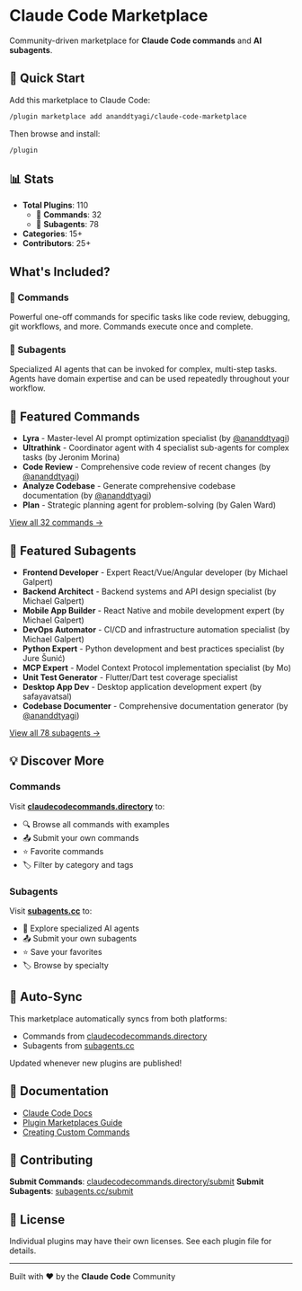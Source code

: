 # Claude Code Marketplace

Community-driven marketplace for **Claude Code commands** and **AI subagents**.

## 🚀 Quick Start

Add this marketplace to Claude Code:

```bash
/plugin marketplace add ananddtyagi/claude-code-marketplace
```

Then browse and install:

```bash
/plugin
```

## 📊 Stats

- **Total Plugins**: 110
  - 🔧 **Commands**: 32
  - 🤖 **Subagents**: 78
- **Categories**: 15+
- **Contributors**: 25+

## What's Included?

### 🔧 Commands
Powerful one-off commands for specific tasks like code review, debugging, git workflows, and more. Commands execute once and complete.

### 🤖 Subagents
Specialized AI agents that can be invoked for complex, multi-step tasks. Agents have domain expertise and can be used repeatedly throughout your workflow.

## 🌟 Featured Commands

- **Lyra** - Master-level AI prompt optimization specialist (by [@ananddtyagi](https://github.com/ananddtyagi))
- **Ultrathink** - Coordinator agent with 4 specialist sub-agents for complex tasks (by Jeronim Morina)
- **Code Review** - Comprehensive code review of recent changes (by [@ananddtyagi](https://github.com/ananddtyagi))
- **Analyze Codebase** - Generate comprehensive codebase documentation (by [@ananddtyagi](https://github.com/ananddtyagi))
- **Plan** - Strategic planning agent for problem-solving (by Galen Ward)

[View all 32 commands →](https://claudecodecommands.directory)

## 🤖 Featured Subagents

- **Frontend Developer** - Expert React/Vue/Angular developer (by Michael Galpert)
- **Backend Architect** - Backend systems and API design specialist (by Michael Galpert)
- **Mobile App Builder** - React Native and mobile development expert (by Michael Galpert)
- **DevOps Automator** - CI/CD and infrastructure automation specialist (by Michael Galpert)
- **Python Expert** - Python development and best practices specialist (by Jure Šunić)
- **MCP Expert** - Model Context Protocol implementation specialist (by Mo)
- **Unit Test Generator** - Flutter/Dart test coverage specialist
- **Desktop App Dev** - Desktop application development expert (by safayavatsal)
- **Codebase Documenter** - Comprehensive documentation generator (by [@ananddtyagi](https://github.com/ananddtyagi))

[View all 78 subagents →](https://subagents.cc)

## 💡 Discover More

### Commands
Visit **[claudecodecommands.directory](https://claudecodecommands.directory)** to:
- 🔍 Browse all commands with examples
- 📤 Submit your own commands
- ⭐ Favorite commands
- 🏷️ Filter by category and tags

### Subagents
Visit **[subagents.cc](https://subagents.cc)** to:
- 🤖 Explore specialized AI agents
- 📤 Submit your own subagents
- ⭐ Save your favorites
- 🏷️ Browse by specialty

## 🔄 Auto-Sync

This marketplace automatically syncs from both platforms:
- Commands from [claudecodecommands.directory](https://claudecodecommands.directory)
- Subagents from [subagents.cc](https://subagents.cc)

Updated whenever new plugins are published!

## 📖 Documentation

- [Claude Code Docs](https://docs.claude.com/en/docs/claude-code)
- [Plugin Marketplaces Guide](https://docs.claude.com/en/docs/claude-code/plugin-marketplaces)
- [Creating Custom Commands](https://docs.claude.com/en/docs/claude-code/plugins)

## 🤝 Contributing

**Submit Commands**: [claudecodecommands.directory/submit](https://claudecodecommands.directory/submit)
**Submit Subagents**: [subagents.cc/submit](https://subagents.cc/submit)

## 📝 License

Individual plugins may have their own licenses. See each plugin file for details.

---

Built with ❤️ by the **Claude Code** Community
